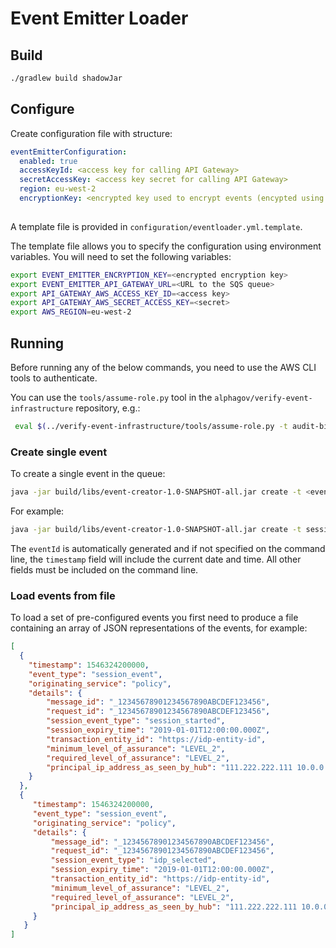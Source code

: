 # Event Emitter Loader

## Build

```bash
./gradlew build shadowJar
```

## Configure

Create configuration file with structure:
```yaml
eventEmitterConfiguration:
  enabled: true
  accessKeyId: <access key for calling API Gateway>
  secretAccessKey: <access key secret for calling API Gateway>
  region: eu-west-2
  encryptionKey: <encrypted key used to encrypt events (encypted using KMS)>
 
```
A template file is provided in `configuration/eventloader.yml.template`.

The template file allows you to specify the configuration using environment variables. You will need
to set the following variables:

```bash
export EVENT_EMITTER_ENCRYPTION_KEY=<encrypted encryption key>
export EVENT_EMITTER_API_GATEWAY_URL=<URL to the SQS queue>
export API_GATEWAY_AWS_ACCESS_KEY_ID=<access key>
export API_GATEWAY_AWS_SECRET_ACCESS_KEY=<secret>
export AWS_REGION=eu-west-2
```

## Running

Before running any of the below commands, you need to use the AWS CLI tools to authenticate.

You can use the `tools/assume-role.py` tool in the `alphagov/verify-event-infrastructure` repository, e.g.:

```bash
 eval $(../verify-event-infrastructure/tools/assume-role.py -t audit-billing-admin-dev -m <AWS OTP code>)
```

### Create single event

To create a single event in the queue:

```bash
java -jar build/libs/event-creator-1.0-SNAPSHOT-all.jar create -t <event_type> -d '<session details as JSON >' -s "<session_id>" -o "<originating_service>" [ --timestamp "<timestamp as YYYY-MM-ddTHH:mm:ss.iiiZ>" ] <path to config file>
```


For example:
```bash
java -jar build/libs/event-creator-1.0-SNAPSHOT-all.jar create -t session_event -d '{"session_event_type": "idp_authn_success"}' -s "b6289a9f-1b01-49ec-b3be-cd0aa501e280" -o "policy" --timestamp "2019-01-01T06:30:00.000Z" configuration/eventloader.yml
```

The `eventId` is automatically generated and if not specified on the command line, the `timestamp` field
will include the current date and time. All other fields must be included on the command line.

### Load events from file

To load a set of pre-configured events you first need to produce a file containing an array of
JSON representations of the events, for example:

```json
[
  {
    "timestamp": 1546324200000,
    "event_type": "session_event",
    "originating_service": "policy",
    "details": {
        "message_id": "_12345678901234567890ABCDEF123456",
        "request_id": "_12345678901234567890ABCDEF123456",
        "session_event_type": "session_started",
        "session_expiry_time": "2019-01-01T12:00:00.000Z",
        "transaction_entity_id": "https://idp-entity-id",
        "minimum_level_of_assurance": "LEVEL_2",
        "required_level_of_assurance": "LEVEL_2",
        "principal_ip_address_as_seen_by_hub": "111.222.222.111 10.0.0.1"
    }
  },
  {
     "timestamp": 1546324200000,
     "event_type": "session_event",
     "originating_service": "policy",
     "details": {
         "message_id": "_12345678901234567890ABCDEF123456",
         "request_id": "_12345678901234567890ABCDEF123456",
         "session_event_type": "idp_selected",
         "session_expiry_time": "2019-01-01T12:00:00.000Z",
         "transaction_entity_id": "https://idp-entity-id",
         "minimum_level_of_assurance": "LEVEL_2",
         "required_level_of_assurance": "LEVEL_2",
         "principal_ip_address_as_seen_by_hub": "111.222.222.111 10.0.0.1"
     }
   }
]
```
